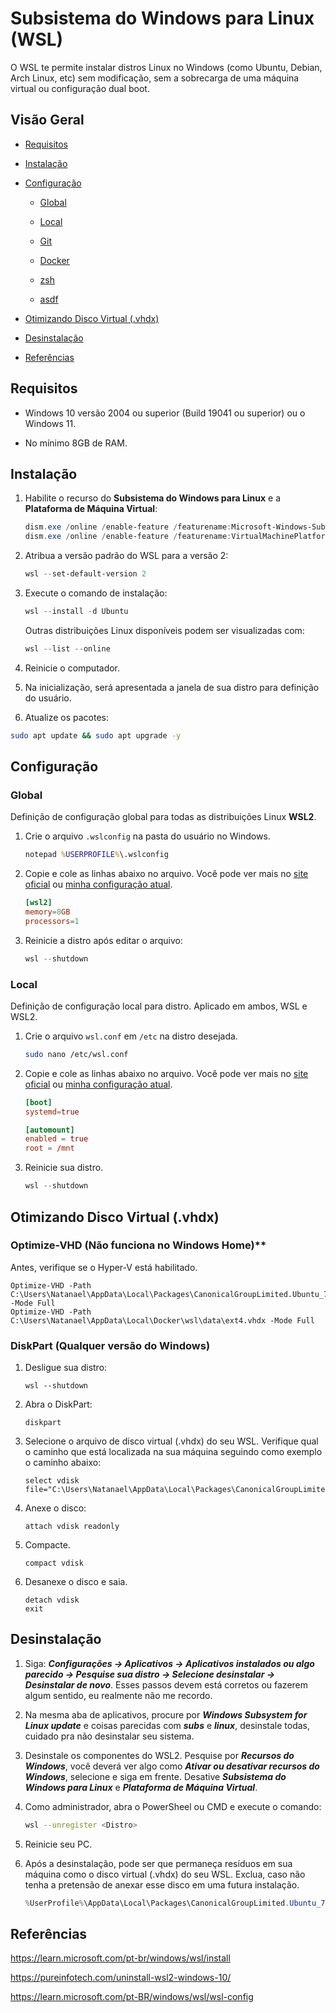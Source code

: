 # Subsistema do Windows para Linux (WSL)

O WSL te permite instalar distros Linux no Windows (como Ubuntu, Debian, Arch Linux, etc) sem modificação, sem a sobrecarga de uma máquina virtual ou configuração dual boot.

## Visão Geral

- [Requisitos](#requisitos)

- [Instalação](#instalação)

- [Configuração](#configuração)

  - [Global](#global)

  - [Local](#local)

  - [Git](/git.md)

  - [Docker](/docker.md)

  - [zsh](/zsh.md)

  - [asdf](/asdf.md)

- [Otimizando Disco Virtual (.vhdx)](#otimizando-disco-virtual-vhdx)

- [Desinstalação](#desinstalação)

- [Referências](#referências)

## Requisitos

- Windows 10 versão 2004 ou superior (Build 19041 ou superior) ou o Windows 11.

- No mínimo 8GB de RAM.

## Instalação

1. Habilite o recurso do **Subsistema do Windows para Linux** e a **Plataforma de Máquina Virtual**:

    ```powershell
    dism.exe /online /enable-feature /featurename:Microsoft-Windows-Subsystem-Linux /all /norestart
    dism.exe /online /enable-feature /featurename:VirtualMachinePlatform /all /norestart
    ```

2. Atribua a versão padrão do WSL para a versão 2:

    ```powershell
    wsl --set-default-version 2
    ```

3. Execute o comando de instalação:

    ```powershell
    wsl --install -d Ubuntu
    ```

    Outras distribuições Linux disponíveis podem ser visualizadas com:

    ```powershell
    wsl --list --online
    ```

4. Reinicie o computador.

5. Na inicialização, será apresentada a janela de sua distro para definição do usuário.

6. Atualize os pacotes:

```sh
sudo apt update && sudo apt upgrade -y
```

## Configuração

### Global

Definição de configuração global para todas as distribuições Linux **WSL2**.

1. Crie o arquivo `.wslconfig` na pasta do usuário no Windows.

    ```cmd
    notepad %USERPROFILE%\.wslconfig
    ```

2. Copie e cole as linhas abaixo no arquivo. Você pode ver mais no [site oficial](https://learn.microsoft.com/pt-br/windows/wsl/wsl-config) ou [minha configuração atual](/my-config-files/.wslconfig).

    ````conf
    [wsl2]
    memory=8GB
    processors=1
    ````

3. Reinicie a distro após editar o arquivo:

    ```powershell
    wsl --shutdown
    ```

### Local

Definição de configuração local para distro. Aplicado em ambos, WSL e WSL2.

1. Crie o arquivo `wsl.conf` em `/etc` na distro desejada.

    ```sh
    sudo nano /etc/wsl.conf
    ```

2. Copie e cole as linhas abaixo no arquivo. Você pode ver mais no [site oficial](https://learn.microsoft.com/pt-br/windows/wsl/wsl-config) ou [minha configuração atual](/my-config-files/wsl.conf).

    ```conf
    [boot]
    systemd=true

    [automount]
    enabled = true
    root = /mnt
    ```

3. Reinicie sua distro.

    ```powershell
    wsl --shutdown
    ```

## Otimizando Disco Virtual (.vhdx)

### Optimize-VHD (Não funciona no Windows Home)**

Antes, verifique se o Hyper-V está habilitado.

```shell
Optimize-VHD -Path C:\Users\Natanael\AppData\Local\Packages\CanonicalGroupLimited.Ubuntu_79rhkp1fndgsc\LocalState\ext4.vhdx -Mode Full
Optimize-VHD -Path C:\Users\Natanael\AppData\Local\Docker\wsl\data\ext4.vhdx -Mode Full
```

### DiskPart (Qualquer versão do Windows)

1. Desligue sua distro:

    ```shell
    wsl --shutdown
    ```

2. Abra o DiskPart:

    ```shell
    diskpart
    ```

3. Selecione o arquivo de disco virtual (.vhdx) do seu WSL. Verifique qual o caminho que está localizada na sua máquina seguindo como exemplo o caminho abaixo:

    ```shell
    select vdisk file="C:\Users\Natanael\AppData\Local\Packages\CanonicalGroupLimited.Ubuntu_79rhkp1fndgsc\LocalState\ext4.vhdx"
    ```

4. Anexe o disco:

    ```shell
    attach vdisk readonly
    ```

5. Compacte.

    ```shell
    compact vdisk
    ```

6. Desanexe o disco e saia.

    ```shell
    detach vdisk
    exit
    ```

## Desinstalação

1. Siga: ***Configurações → Aplicativos → Aplicativos instalados ou algo parecido → Pesquise sua distro → Selecione desinstalar → Desinstalar de novo***. Esses passos devem está corretos ou fazerem algum sentido, eu realmente não me recordo.

2. Na mesma aba de aplicativos, procure por ***Windows Subsystem for Linux update*** e coisas parecidas com ***subs*** e ***linux***, desinstale todas, cuidado pra não desinstalar seu sistema.

3. Desinstale os componentes do WSL2. Pesquise por ***Recursos do Windows***, você deverá ver algo como ***Ativar ou desativar recursos do Windows***, selecione e siga em frente. Desative ***Subsistema do Windows para Linux*** e ***Plataforma de Máquina Virtual***.

4. Como administrador, abra o PowerSheel ou CMD e execute o comando:

    ```sh
    wsl --unregister <Distro>
    ```

5. Reinicie seu PC.

6. Após a desinstalação, pode ser que permaneça resíduos em sua máquina como o disco virtual (.vhdx) do seu WSL. Exclua, caso não tenha a pretensão de anexar esse disco em uma futura instalação.

    ```powershell
    %UserProfile%\AppData\Local\Packages\CanonicalGroupLimited.Ubuntu_79rhkp1fndgsc\LocalState
    ```

## Referências

<https://learn.microsoft.com/pt-br/windows/wsl/install>

<https://pureinfotech.com/uninstall-wsl2-windows-10/>

<https://learn.microsoft.com/pt-BR/windows/wsl/wsl-config>
